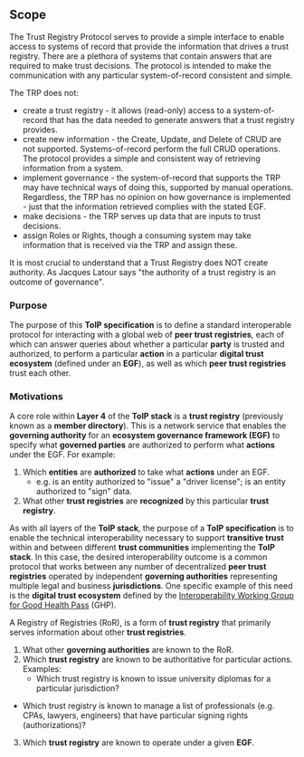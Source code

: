 
[//]: # (Pandoc Formatting Macros)

[//]: # (\mainmatter)

[//]: # (\doctitle)

## Scope

The Trust Registry Protocol serves to provide a simple interface to enable access to systems of record that provide the information that drives a trust registry. There are a plethora of systems that contain answers that are required to make trust decisions. The protocol is intended to make the communication with any particular system-of-record consistent and simple.

The TRP does not:  
  * create a trust registry - it allows (read-only) access to a system-of-record that has the data needed to generate answers that a trust registry provides.
  * create new information - the Create, Update, and Delete of CRUD are not supported. Systems-of-record perform the full CRUD operations. The protocol provides a simple and consistent way of retrieving information from a system.
  * implement governance - the system-of-record that supports the TRP may have technical ways of doing this, supported by manual operations. Regardless, the TRP has no opinion on how governance is implemented - just that the information retrieved complies with the stated EGF.
  * make decisions - the TRP serves up data that are inputs to trust decisions.
  * assign Roles or Rights, though a consuming system may take information that is received via the TRP and assign these.

It is most crucial to understand that a Trust Registry does NOT create authority. As Jacques Latour says "the authority of a trust registry is an outcome of governance". 

### Purpose

The purpose of this **ToIP specification** is to define a standard interoperable protocol for interacting with a global web of **peer trust registries**, each of which can answer queries about whether a particular **party** is trusted and authorized, to perform a particular **action** in a particular **digital trust ecosystem** (defined under an **EGF**), as well as which **peer trust registries** trust each other.

### Motivations

A core role within **Layer 4** of the **ToIP stack** is a **trust registry** (previously known as a **member directory**). This is a network service that enables the **governing authority** for an **ecosystem governance framework (EGF)** to specify what **governed parties** are authorized to perform what **actions** under the EGF. For example:

1. Which **entities** are **authorized** to take what **actions** under an EGF. 
    - e.g.  is an entity authorized to "issue" a "driver license"; is an entity authorized to "sign" data. 
2. What other **trust registries** are **recognized** by this particular **trust registry**.

As with all layers of the **ToIP stack**, the purpose of a **ToIP specification** is to enable the technical interoperability necessary to support **transitive trust** within and between different **trust communities** implementing the **ToIP stack**. In this case, the desired interoperability outcome is a common protocol that works between any number of decentralized **peer trust registries** operated by independent **governing authorities** representing multiple legal and business **jurisdictions**. One specific example of this need is the **digital trust ecosystem** defined by the [Interoperability Working Group for Good Health Pass](https://wiki.trustoverip.org/pages/viewpage.action?pageId=73790) (GHP). 

A Registry of Registries (RoR), is a form of **trust registry** that primarily serves information about other **trust registries**. 

1. What other **governing authorities** are known to the RoR. 
2. Which **trust registry** are known to be authoritative for particular actions. Examples:
	- Which trust registry is known to issue university diplomas for a particular jurisdiction?
  - Which trust registry is known to manage a list of professionals (e.g. CPAs, lawyers, engineers) that have particular signing rights (authorizations)?
3. Which **trust registry** are known to operate under a given **EGF**.


